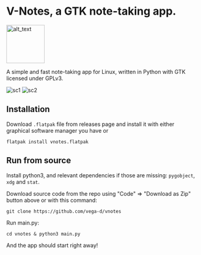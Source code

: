 # V-Notes, a GTK note-taking app.



[<img alt="alt_text" height="100px" src="https://www.flathub.org/assets/badges/flathub-badge-en.png" />](https://flathub.org/apps/details/io.github.vegad.vnotes)

A simple and fast note-taking app for Linux, written in Python with GTK licensed under GPLv3.

![sc1](https://i.postimg.cc/nzKycyx5/sc1.png)
![sc2](https://i.postimg.cc/9Mj32W6Z/sc2.png)


## Installation
Download `.flatpak` file from releases page and install it with either graphical software manager you have or
```commandline
flatpak install vnotes.flatpak
```


## Run from source

Install python3, and relevant dependencies if those are missing: `pygobject`, `xdg` and `stat`. 

Download source code from the repo using "Code" => "Download as Zip" button above or with this command:
```commandline 
git clone https://github.com/vega-d/vnotes
```

Run main.py:
```commandline
cd vnotes & python3 main.py
```

And the app should start right away!
